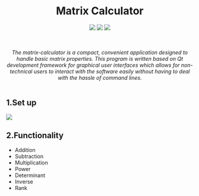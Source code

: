 <div align="center">
  <h1><strong>Matrix Calculator</strong></h1>
  <img src = "https://github.com/realhongloan/matrix-calculator/blob/01b66425446652613f58634b6459eb41fd0652e4/img/Screenshot%20From%202024-12-17%2023-15-02.png">
  <img src = "https://github.com/realhongloan/matrix-calculator/blob/fce0681d63a58305e45f863b0c19b03ab6a107be/img/Screenshot%20From%202024-12-17%2023-10-45.png">
  <img src = "https://github.com/realhongloan/matrix-calculator/blob/2d877849769ab566fa558dd34ddae8aa1a48c329/img/Screenshot%20From%202024-12-17%2023-59-42.png">
  
  _<br/><br/>The matrix-calculator is a compact, convenient application designed to handle basic matrix properties. This program is written based on Qt development framework for graphical user interfaces which allows for non-technical users to interact with the software 
  easily without having to deal with the hassle of command lines.<br/><br/>_

</div>



## 1.Set up
<img src = https://github.com/realhongloan/matrix-calculator/blob/d122459246972b410084a2db49be2c445bd0f244/img/Screencast%20From%202024-12-17%2023-27-02.gif>

## 2.Functionality
* Addition
* Subtraction
* Multiplication
* Power
* Determinant
* Inverse
* Rank
